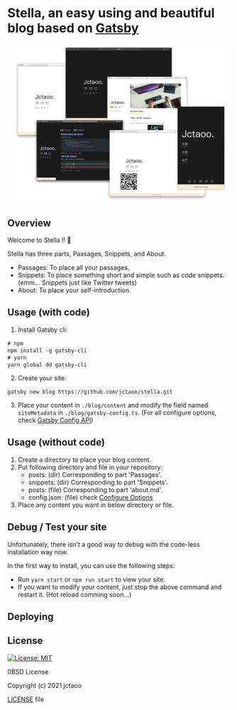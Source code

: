 # Stella, an easy using and beautiful blog based on [Gatsby](https://github.com/gatsbyjs/gatsby)
![preview](./static/preview.png)

## Overview

Welcome to Stella !! 🎉

Stella has three parts, Passages, Snippets, and About.
- Passages: To place all your passages.
- Snippets: To place something short and simple such as code snippets. (emm... Snippets just like Twitter tweets)
- About: To place your self-introduction.

## Usage (with code)

1. Install Gatsby cli:
```shell
# npm
npm install -g gatsby-cli
# yarn
yarn global dd gatsby-cli
```
2. Create your site:
```shell
gatsby new blog https://github.com/jctaoo/stella.git
```
3. Place your content in `./blog/content` and modify the field named `siteMetadata` in `./blog/gatsby-config.ts`. (For all configure options, check [Gatsby Config API](https://www.gatsbyjs.com/docs/reference/config-files/gatsby-config/))

## Usage (without code)

1. Create a directory to place your blog content.
2. Put following directory and file in your repository:
   - posts: (dir) Corresponding to part 'Passages'.
   - snippets: (dir) Corresponding to part 'Snippets'.
   - posts: (file) Corresponding to part 'about.md'.
   - config.json: (file) check [Configure Options](./Configure%20Options.md)
3. Place any content you want in below directory or file.

## Debug / Test your site

Unfortunately, there isn't a good way to debug with the code-less installation way now.

In the first way to install, you can use the following steps:
- Run `yarn start` or `npm run start` to view your site.
- If you want to modify your content, just stop the above command and restart it. (Hot reload comming soon...)

## Deploying

## License

[![License: MIT](https://img.shields.io/badge/License-0BSD-yellow.svg)](https://opensource.org/licenses/0BSD)

0BSD License

Copyright (c) 2021 jctaoo

[LICENSE](https://github.com/jctaoo/stella/blob/master/LICENSE) file
